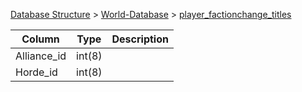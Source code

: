 [Database Structure](Database-Structure) > [World-Database](World-Database) > [player_factionchange_titles](player_factionchange_titles)

Column | Type | Description
--- | --- | ---
Alliance_id | int(8) | 
Horde_id | int(8) | 
